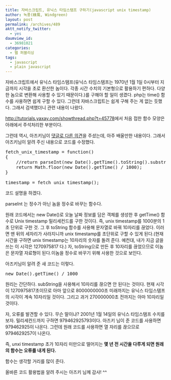 ```yaml
---
title: 자바스크립트, 유닉스 타임스탬프 구하기(javascript unix timestamp)
author: 녹풍(綠風, Windgreen)
layout: post
permalink: /archives/489
aktt_notify_twitter:
  - yes
daumview_id:
  - 36981021
categories:
  - 웹 퍼블리싱
tags:
  - javascript
  - plain javascript
---
```

자바스크립트에서 유닉스 타임스탬프(유닉스 타임스탬프는 1970년 1월 1일 0시부터 지금까지 시각을 초로 환산한 놈이다. 각종 시간 수치의 기본형으로 활용하기 편하다. 다양한 놈으로 변환해 사용할 수 있기 때문이다.)를 구해야 할 일이 생겼다. php는 time() 함수를 사용하면 쉽게 구할 수 있다. 그런데 자바스크립트는 쉽게 구해 주는 게 없는 듯했다. 그래서 검색했더니 관련 내용이 나왔다.

<a href="http://tutorials.yaxay.com/showthread.php?t=45778" target="_blank">http://tutorials.yaxay.com/showthread.php?t=45778</a>에서 처음 접한 함수 모양은 아래에서 주석처리한 부분이다.

그런데 역시, 아즈키님이 <a target="_self" href="#comment8894084">댓글로 다른 의견</a>을 주셨는데, 아주 배울만한 내용이다. 그래서 아즈키님이 알려 주신 내용으로 코드를 수정했다.

<pre class="brush:js">fetch_unix_timestamp = function()
{
	//return parseInt(new Date().getTime().toString().substring(0, 10));
	return Math.floor(new Date().getTime() / 1000);
}

timestamp = fetch_unix_timestamp();
</pre>

코드 설명을 하겠다.

parseInt 는 정수가 아닌 놈을 정수로 바꾸는 함수다.

원래 코드에서는 new Date()로 오늘 날짜 정보를 담은 객체를 생성한 후 getTime() 함수로 Unix timestamp 밀리세컨드를 구한 것이다. 즉, unix timestamp를 1000분의 1초 단위로 구한 것. 그 후 toString 함수를 사용해 문자열로 바꿔 10자리를 끊었다. 이러면 맨 뒤의 세자리가 사라지니까 unix timestamp를 초단위로 구할 수 있게 된다.(현재 시간을 구하면 unix timestamp는 10자리의 숫자를 돌려 준다. 예컨대, 내가 지금 글을 쓰는 이 시각은 1270975817 다.) 자, toString으로 만든 후 10자리를 끊었으므로 이놈은 문자열 자료형이 된다.이놈을 정수로 바꾸기 위해 사용한 것으로 보인다.

아즈키님이 알려 준 새 코드는 이렇다.

<pre class="brush:js">new Date().getTime() / 1000</pre>

원리는 간단하다. subString을 사용해서 10자리를 끊으면 안 된다는 것이다. 현재 시각이 1270975817초이므로 아마 앞으로 8000000000초 미래까지는 유닉스 타임스탬프의 시각이 계속 10자리일 것이다. 그리고 과거 270000000초 전까지는 아마 10자리일 것이다. 

자, 오류를 발견할 수 있다. 무슨 말이냐? 2001년 1월 14일의 유닉스 타임스탬프 수치를 보자. 밀리세컨드까지 구하면 979462925793이다. 아즈키 님이 준 코드를 사용하면 979462925이 나온다. 그런데 원래 코드를 사용하면 열 자리를 끊으므로 9794629257이 나온다. 

즉, unxi timestamp 초가 10자리 미만으로 떨어지는 <span style="font-weight: bold;">몇 년 전 시간을 다루게 되면 원래의 함수는 오류를 내게 된다.</span>

함수는 생각할 거리를 많이 준다.

올바른 코드 활용법을 알려 주시는 아즈키 님께 감사! ^^